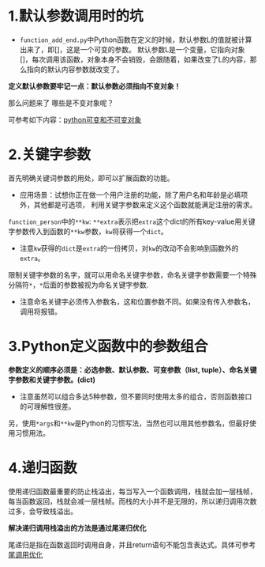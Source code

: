 # 1.默认参数调用时的坑

- `function_add_end.py`中Python函数在定义的时候，默认参数L的值就被计算出来了，即[]，这是一个可变的参数。
    默认参数L是一个变量，它指向对象[]，每次调用该函数，对象本身不会销毁，会跟随着，如果改变了L的内容，那么指向的默认内容参数就改变了。

**定义默认参数要牢记一点：默认参数必须指向不变对象！**

那么问题来了 哪些是不变对象呢？

可参考如下内容：[python可变和不可变对象](https://www.jianshu.com/p/c5582e23b26c)

# 2.关键字参数

首先明确关键词参数的用处，即可以扩展函数的功能。

- 应用场景：试想你正在做一个用户注册的功能，除了用户名和年龄是必填项外，其他都是可选项，    利用关键字参数来定义这个函数就能满足注册的需求。

`function_person`中的`**kw`: `**extra`表示把`extra`这个dict的所有key-value用关键字参数传入到函数的`**kw`参数，`kw`将获得一个`dict`。

- 注意`kw`获得的`dict`是`extra`的一份拷贝，对`kw`的改动不会影响到函数外的`extra`。

限制关键字参数的名字，就可以用命名关键字参数，命名关键字参数需要一个特殊分隔符`*`，`*`后面的参数被视为命名关键字参数.

- 注意命名关键字必须传入参数名，这和位置参数不同。如果没有传入参数名，调用将报错。

# 3.Python定义函数中的参数组合

**参数定义的顺序必须是：必选参数、默认参数、可变参数（list, tuple）、命名关键字参数和关键字参数。(dict)**

- 注意虽然可以组合多达5种参数，但不要同时使用太多的组合，否则函数接口的可理解性很差。

另，使用`*args`和`**kw`是Python的习惯写法，当然也可以用其他参数名，但最好使用习惯用法。

# 4.递归函数

使用递归函数最重要的防止栈溢出，每当写入一个函数调用，栈就会加一层栈帧，每当函数返回，栈就会减一层栈帧。而栈的大小并不是无限的，所以递归调用次数过多，会导致栈溢出。

**解决递归调用栈溢出的方法是通过尾递归优化**

尾递归是指在函数返回时调用自身，并且return语句不能包含表达式。具体可参考[尾调用优化](http://www.ruanyifeng.com/blog/2015/04/tail-call.html)

